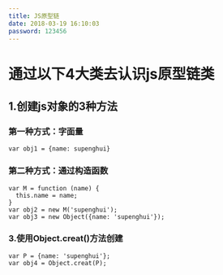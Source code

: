 ```yaml
---
title: JS原型链
date: 2018-03-19 16:10:03
password: 123456
---
```

# 通过以下4大类去认识js原型链类
## 1.创建js对象的3种方法
### 第一种方式：字面量
<!--more-->
`var obj1 = {name: supenghui}`
### 第二种方式：通过构造函数
```
var M = function (name) {
  this.name = name;
}
var obj2 = new M('supenghui');
var obj3 = new Object({name: 'supenghui'});
```
### 3.使用Object.creat()方法创建
```
var P = {name: 'supenghui'};
var obj4 = Object.creat(P);
```